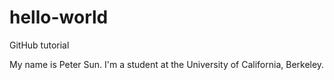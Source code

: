 # hello-world
GitHub tutorial

My name is Peter Sun. I'm a student at the University of California, Berkeley.

